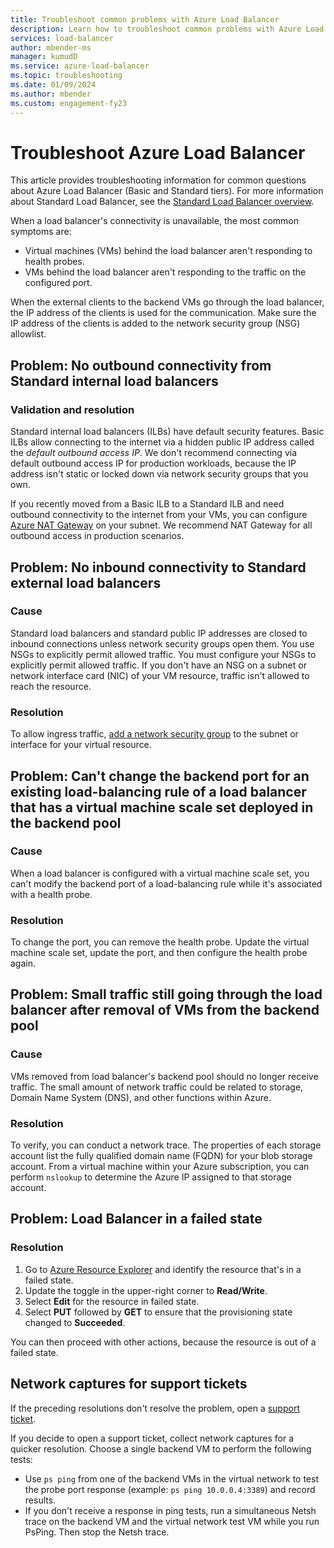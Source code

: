 ```yaml
---
title: Troubleshoot common problems with Azure Load Balancer
description: Learn how to troubleshoot common problems with Azure Load Balancer.
services: load-balancer
author: mbender-ms
manager: kumudD
ms.service: azure-load-balancer
ms.topic: troubleshooting
ms.date: 01/09/2024
ms.author: mbender
ms.custom: engagement-fy23
---
```


# Troubleshoot Azure Load Balancer

This article provides troubleshooting information for common questions about Azure Load Balancer (Basic and Standard tiers). For more information about Standard Load Balancer, see the [Standard Load Balancer overview](load-balancer-standard-diagnostics.md).

When a load balancer's connectivity is unavailable, the most common symptoms are:

- Virtual machines (VMs) behind the load balancer aren't responding to health probes.
- VMs behind the load balancer aren't responding to the traffic on the configured port.

When the external clients to the backend VMs go through the load balancer, the IP address of the clients is used for the communication. Make sure the IP address of the clients is added to the network security group (NSG) allowlist.

## Problem: No outbound connectivity from Standard internal load balancers

### Validation and resolution

Standard internal load balancers (ILBs) have default security features. Basic ILBs allow connecting to the internet via a hidden public IP address called the *default outbound access IP*. We don't recommend connecting via default outbound access IP for production workloads, because the IP address isn't static or locked down via network security groups that you own.

If you recently moved from a Basic ILB to a Standard ILB and need outbound connectivity to the internet from your VMs, you can configure [Azure NAT Gateway](../virtual-network/nat-gateway/nat-overview.md) on your subnet. We recommend NAT Gateway for all outbound access in production scenarios.

## Problem: No inbound connectivity to Standard external load balancers

### Cause

Standard load balancers and standard public IP addresses are closed to inbound connections unless network security groups open them. You use NSGs to explicitly permit allowed traffic. You must configure your NSGs to explicitly permit allowed traffic. If you don't have an NSG on a subnet or network interface card (NIC) of your VM resource, traffic isn't allowed to reach the resource.

### Resolution

To allow ingress traffic, [add a network security group](../virtual-network/manage-network-security-group.md) to the subnet or interface for your virtual resource.

## Problem: Can't change the backend port for an existing load-balancing rule of a load balancer that has a virtual machine scale set deployed in the backend pool

### Cause

When a load balancer is configured with a virtual machine scale set, you can't modify the backend port of a load-balancing rule while it's associated with a health probe.

### Resolution

To change the port, you can remove the health probe. Update the virtual machine scale set, update the port, and then configure the health probe again.

## Problem: Small traffic still going through the load balancer after removal of VMs from the backend pool

### Cause

VMs removed from load balancer's backend pool should no longer receive traffic. The small amount of network traffic could be related to storage, Domain Name System (DNS), and other functions within Azure.

### Resolution

To verify, you can conduct a network trace. The properties of each storage account list the fully qualified domain name (FQDN) for your blob storage account. From a virtual machine within your Azure subscription, you can perform `nslookup` to determine the Azure IP assigned to that storage account.

## Problem: Load Balancer in a failed state

### Resolution

1. Go to [Azure Resource Explorer](https://resources.azure.com/) and identify the resource that's in a failed state.
1. Update the toggle in the upper-right corner to **Read/Write**.
1. Select **Edit** for the resource in failed state.
1. Select **PUT** followed by **GET** to ensure that the provisioning state changed to **Succeeded**.

You can then proceed with other actions, because the resource is out of a failed state.

## Network captures for support tickets

If the preceding resolutions don't resolve the problem, open a [support ticket](https://azure.microsoft.com/support/options/).

If you decide to open a support ticket, collect network captures for a quicker resolution. Choose a single backend VM to perform the following tests:

- Use `ps ping` from one of the backend VMs in the virtual network to test the probe port response (example: `ps ping 10.0.0.4:3389`) and record results.
- If you don't receive a response in ping tests, run a simultaneous Netsh trace on the backend VM and the virtual network test VM while you run PsPing. Then stop the Netsh trace.

